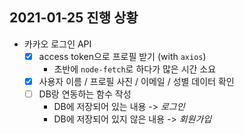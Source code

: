 ## 2021-01-25 진행 상황

- 카카오 로그인 API
    - [x] access token으로 프로필 받기 (with `axios`)
        - 초반에 `node-fetch`로 하다가 많은 시간 소요
    - [x] 사용자 이름 / 프로필 사진 / 이메일 / 성별 데이터 확인
    - [ ] DB랑 연동하는 함수 작성
        - DB에 저장되어 있는 내용 -> *로그인*
        - DB에 저장되어 있지 않은 내용 -> *회원가입*